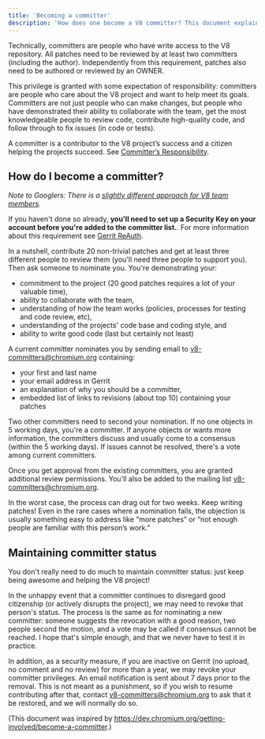 ```yaml
---
title: 'Becoming a committer'
description: 'How does one become a V8 committer? This document explains.'
---
```

Technically, committers are people who have write access to the V8 repository. All patches need to be reviewed by at least two committers (including the author). Independently from this requirement, patches also need to be authored or reviewed by an OWNER.

This privilege is granted with some expectation of responsibility: committers are people who care about the V8 project and want to help meet its goals. Committers are not just people who can make changes, but people who have demonstrated their ability to collaborate with the team, get the most knowledgeable people to review code, contribute high-quality code, and follow through to fix issues (in code or tests).

A committer is a contributor to the V8 project’s success and a citizen helping the projects succeed. See [Committer’s Responsibility](/docs/committer-responsibility).

## How do I become a committer?

*Note to Googlers: There is a [slightly different approach for V8 team members](http://go/v8/setup_permissions.md).*

If you haven't done so already, **you'll need to set up a Security Key on your account before you're added to the committer list.**.  For more information about this requirement see [Gerrit ReAuth](https://chromium.googlesource.com/chromium/src/+/main/docs/gerrit_reauth.md).

In a nutshell, contribute 20 non-trivial patches and get at least three different people to review them (you'll need three people to support you). Then ask someone to nominate you. You're demonstrating your:

- commitment to the project (20 good patches requires a lot of your valuable time),
- ability to collaborate with the team,
- understanding of how the team works (policies, processes for testing and code review, etc),
- understanding of the projects' code base and coding style, and
- ability to write good code (last but certainly not least)

A current committer nominates you by sending email to <v8-committers@chromium.org> containing:

- your first and last name
- your email address in Gerrit
- an explanation of why you should be a committer,
- embedded list of links to revisions (about top 10) containing your patches

Two other committers need to second your nomination. If no one objects in 5 working days, you're a committer.  If anyone objects or wants more information, the committers discuss and usually come to a consensus (within the 5 working days). If issues cannot be resolved, there's a vote among current committers.

Once you get approval from the existing committers, you are granted additional review permissions. You'll also be added to the mailing list v8-committers@chromium.org.

In the worst case, the process can drag out for two weeks. Keep writing patches! Even in the rare cases where a nomination fails, the objection is usually something easy to address like “more patches” or “not enough people are familiar with this person’s work.”

## Maintaining committer status

You don't really need to do much to maintain committer status: just keep being awesome and helping the V8 project!

In the unhappy event that a committer continues to disregard good citizenship (or actively disrupts the project), we may need to revoke that person's status. The process is the same as for nominating a new committer: someone suggests the revocation with a good reason, two people second the motion, and a vote may be called if consensus cannot be reached. I hope that's simple enough, and that we never have to test it in practice.

In addition, as a security measure, if you are inactive on Gerrit (no upload, no comment and no review) for more than a year, we may revoke your committer privileges. An email notification is sent about 7 days prior to the removal. This is not meant as a punishment, so if you wish to resume contributing after that, contact v8-committers@chromium.org to ask that it be restored, and we will normally do so.

(This document was inspired by <https://dev.chromium.org/getting-involved/become-a-committer>.)
